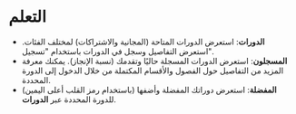 # **التعلم**

- **الدورات**: استعرض الدورات المتاحة (المجانية والاشتراكات) لمختلف الفئات. استعرض التفاصيل وسجل في الدورات باستخدام "تسجيل".
- **المسجلون**: استعرض الدورات المسجلة حاليًا وتقدمك (نسبة الإنجاز). يمكنك معرفة المزيد من التفاصيل حول الفصول والأقسام المكتملة من خلال الدخول إلى الدورة المحددة.
- **المفضلة**: استعرض دوراتك المفضلة وأضفها (باستخدام رمز القلب أعلى اليمين) للدورة المحددة عبر **الدورات**.